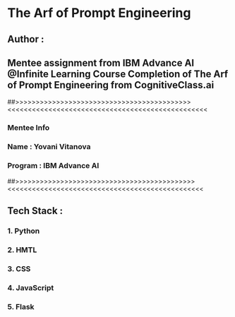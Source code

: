 # The Arf of Prompt Engineering 
## Author : 
## Mentee assignment from IBM Advance AI @Infinite Learning Course Completion of The Arf of Prompt Engineering from CognitiveClass.ai
##>>>>>>>>>>>>>>>>>>>>>>>>>>>>>>>>>>>>>>>>>>><<<<<<<<<<<<<<<<<<<<<<<<<<<<<<<<<<<<<<<<<<<<<<<<<
### Mentee Info 
### Name : Yovani Vitanova
### Program : IBM Advance AI 
##>>>>>>>>>>>>>>>>>>>>>>>>>>>>>>>>>>>>>>>>>>>><<<<<<<<<<<<<<<<<<<<<<<<<<<<<<<<<<<<<<<<<<<<<<<<
## Tech Stack :
### 1. Python
### 2. HMTL
### 3. CSS
### 4. JavaScript
### 5. Flask
